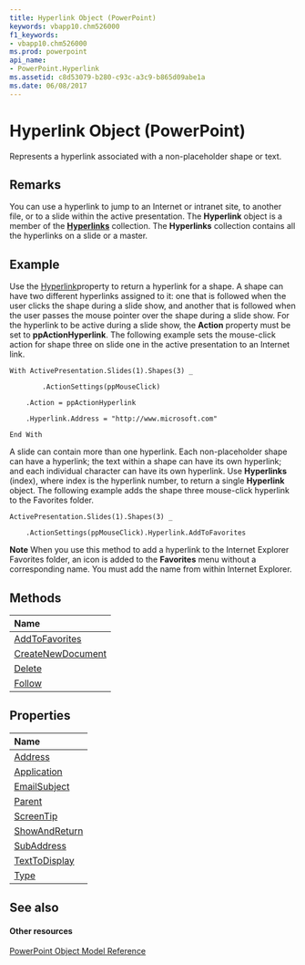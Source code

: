 ```yaml
---
title: Hyperlink Object (PowerPoint)
keywords: vbapp10.chm526000
f1_keywords:
- vbapp10.chm526000
ms.prod: powerpoint
api_name:
- PowerPoint.Hyperlink
ms.assetid: c8d53079-b280-c93c-a3c9-b865d09abe1a
ms.date: 06/08/2017
---
```



# Hyperlink Object (PowerPoint)

Represents a hyperlink associated with a non-placeholder shape or text. 


## Remarks

You can use a hyperlink to jump to an Internet or intranet site, to another file, or to a slide within the active presentation. The  **Hyperlink** object is a member of the **[Hyperlinks](http://msdn.microsoft.com/library/33a3fe49-6302-0f53-22f6-b8b1594d5d57%28Office.15%29.aspx)** collection. The **Hyperlinks** collection contains all the hyperlinks on a slide or a master.


## Example

Use the [Hyperlink](http://msdn.microsoft.com/library/8654000a-bbc5-6d23-e5a7-d689bc767b1b%28Office.15%29.aspx)property to return a hyperlink for a shape. A shape can have two different hyperlinks assigned to it: one that is followed when the user clicks the shape during a slide show, and another that is followed when the user passes the mouse pointer over the shape during a slide show. For the hyperlink to be active during a slide show, the  **Action** property must be set to **ppActionHyperlink**. The following example sets the mouse-click action for shape three on slide one in the active presentation to an Internet link.


```
With ActivePresentation.Slides(1).Shapes(3) _

        .ActionSettings(ppMouseClick)

    .Action = ppActionHyperlink

    .Hyperlink.Address = "http://www.microsoft.com"

End With
```

A slide can contain more than one hyperlink. Each non-placeholder shape can have a hyperlink; the text within a shape can have its own hyperlink; and each individual character can have its own hyperlink. Use  **Hyperlinks** (index), where index is the hyperlink number, to return a single **Hyperlink** object. The following example adds the shape three mouse-click hyperlink to the Favorites folder.




```
ActivePresentation.Slides(1).Shapes(3) _

    .ActionSettings(ppMouseClick).Hyperlink.AddToFavorites
```


 **Note**  When you use this method to add a hyperlink to the Internet Explorer Favorites folder, an icon is added to the  **Favorites** menu without a corresponding name. You must add the name from within Internet Explorer.


## Methods



|**Name**|
|:-----|
|[AddToFavorites](http://msdn.microsoft.com/library/40a6f12e-3ad3-f028-ed47-b131b36af5fd%28Office.15%29.aspx)|
|[CreateNewDocument](http://msdn.microsoft.com/library/d2de9bbb-a659-3ea3-bdee-244329d88416%28Office.15%29.aspx)|
|[Delete](http://msdn.microsoft.com/library/05961889-ff6c-b8f3-4cf4-e60ed782533b%28Office.15%29.aspx)|
|[Follow](http://msdn.microsoft.com/library/d56ace43-cf92-b3a6-abb4-dd7b87bc3feb%28Office.15%29.aspx)|

## Properties



|**Name**|
|:-----|
|[Address](http://msdn.microsoft.com/library/d3d2174a-fbb2-432d-bc42-6623c91e9843%28Office.15%29.aspx)|
|[Application](http://msdn.microsoft.com/library/10191a9a-5103-f024-62dc-5fd129a56bf8%28Office.15%29.aspx)|
|[EmailSubject](http://msdn.microsoft.com/library/2416a620-9788-5da9-3095-432cab5cdc95%28Office.15%29.aspx)|
|[Parent](http://msdn.microsoft.com/library/5939f1a2-eb4f-d938-2683-530b0a408614%28Office.15%29.aspx)|
|[ScreenTip](http://msdn.microsoft.com/library/96ff1076-7563-8250-ea75-cee46094824e%28Office.15%29.aspx)|
|[ShowAndReturn](http://msdn.microsoft.com/library/5d08a3ff-8352-0523-2d8c-629f996b296a%28Office.15%29.aspx)|
|[SubAddress](http://msdn.microsoft.com/library/f7b34b39-6e4c-5606-8b19-92ddc0dcede5%28Office.15%29.aspx)|
|[TextToDisplay](http://msdn.microsoft.com/library/5f30033e-ddb8-8814-9e55-e0137ff6fa48%28Office.15%29.aspx)|
|[Type](http://msdn.microsoft.com/library/91a74e53-0223-ca06-6722-0bc35cda4656%28Office.15%29.aspx)|

## See also


#### Other resources


[PowerPoint Object Model Reference](http://msdn.microsoft.com/library/00acd64a-5896-0459-39af-98df2849849e%28Office.15%29.aspx)
